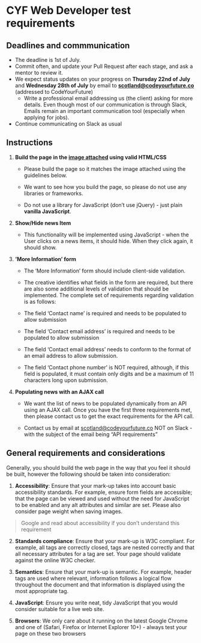 # CYF Web Developer test requirements


## Deadlines and commmunication

- The deadline is 1st of July.
- Commit often, and update your Pull Request after each stage, and ask a mentor to review it.
- We expect status updates on your progress on **Thursday 22nd of July** and **Wednesday 28th of July** by email to **scotland@codeyourfuture.co** (addressed to CodeYourFuture)
    - Write a professional email addressing us (the client) asking for more details. Even though most of our communication is through Slack, Emails remain an important communication tool (especially when applying for jobs).
- Continue communicating on Slack as usual

## Instructions

1. **Build the page in the [image attached](creative.png) using valid HTML/CSS**

    - Please build the page so it matches the image attached using the guidelines below.
    
    - We want to see how you build the page, so please do not use any libraries or frameworks.
    
    - Do not use a library for JavaScript (don’t use jQuery) - just plain **vanilla JavaScript**.

2. **Show/Hide news Item**

    - This functionality will be implemented using JavaScript - when the User clicks on a news items, it should hide. When they click again, it should show.

3. **’More Information’ form**

    - The ‘More Information’ form should include client-side validation.
    - The creative identifies what fields in the form are required, but there are also some additional levels of validation that should be implemented. The complete set of requirements regarding validation is as follows:
    
    - The field ‘Contact name’ is required and needs to be populated to allow submission
    
    - The field ‘Contact email address’ is required and needs to be populated to allow submission
    
    - The field ‘Contact email address’ needs to conform to the format of an email address to allow submission.
    
    - The field ‘Contact phone number’ is NOT required, although, if this field is populated, it must contain only digits and be a maximum of 11 characters long upon submission. 
    
4. **Populating news with an AJAX call**
    
    - We want the list of news to be populated dynamically from an API using an AJAX call. Once you have the first three requirements met, then please contact us to get the exact requirements for the API call.
        
    - Contact us by email at scotland@codeyourfuture.co NOT on Slack - with the subject of the email being “API requirements”

## General requirements and considerations
Generally, you should build the web page in the way that you feel it should be built, however the following should be taken into consideration:

1. **Accessibility**: Ensure that your mark-up takes into account basic accessibility standards. For example, ensure form fields are accessible; that the page can be viewed and used without the need for JavaScript to be enabled and any alt attributes and similar are set. Please also consider page weight when saving images.

> Google and read about accessibility if you don’t understand this requirement

2. **Standards compliance**: Ensure that your mark-up is W3C compliant. For example, all tags are correctly closed, tags are nested correctly and that all necessary attributes for a tag are set. Your page should validate against the online W3C checker.

3. **Semantics**: Ensure that your mark-up is semantic. For example, header tags are used where relevant, information follows a logical flow throughout the document and that information is displayed using the most appropriate tag.

4. **JavaScript**: Ensure you write neat, tidy JavaScript that you would consider suitable for a live web site.

5. **Browsers**: We only care about it running on the latest Google Chrome and one of (Safari, Firefox or Internet Explorer 10+) - always test your page on these two browsers
